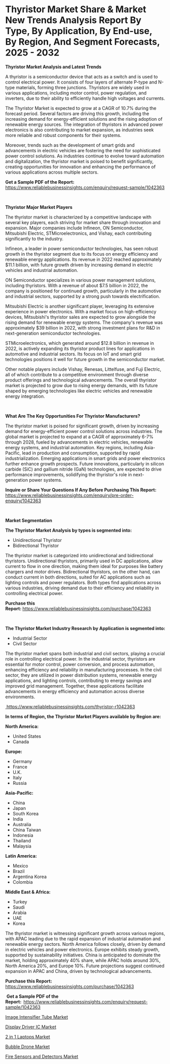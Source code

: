<p><h1>Thyristor Market Share & Market New Trends Analysis Report By Type, By Application, By End-use, By Region, And Segment Forecasts, 2025 - 2032</h1></p><p><strong>Thyristor Market Analysis and Latest Trends</strong></p>
<p><p>A thyristor is a semiconductor device that acts as a switch and is used to control electrical power. It consists of four layers of alternate P-type and N-type materials, forming three junctions. Thyristors are widely used in various applications, including motor control, power regulation, and inverters, due to their ability to efficiently handle high voltages and currents.</p><p>The Thyristor Market is expected to grow at a CAGR of 10.7% during the forecast period. Several factors are driving this growth, including the increasing demand for energy-efficient solutions and the rising adoption of renewable energy sources. The integration of thyristors in advanced power electronics is also contributing to market expansion, as industries seek more reliable and robust components for their systems.</p><p>Moreover, trends such as the development of smart grids and advancements in electric vehicles are fostering the need for sophisticated power control solutions. As industries continue to evolve toward automation and digitalization, the thyristor market is poised to benefit significantly, creating opportunities for innovation and enhancing the performance of various applications across multiple sectors.</p></p>
<p><strong>Get a Sample PDF of the Report:&nbsp;</strong> <a href="https://www.reliablebusinessinsights.com/enquiry/request-sample/1042363?utm_campaign=101&utm_medium=2&utm_source=Github&utm_content=ia&utm_term=06042025&utm_id=thyristor">https://www.reliablebusinessinsights.com/enquiry/request-sample/1042363</a></p>
<p>&nbsp;</p>
<p><strong>Thyristor Major Market Players</strong></p>
<p><p>The thyristor market is characterized by a competitive landscape with several key players, each striving for market share through innovation and expansion. Major companies include Infineon, ON Semiconductor, Mitsubishi Electric, STMicroelectronics, and Vishay, each contributing significantly to the industry.</p><p>Infineon, a leader in power semiconductor technologies, has seen robust growth in the thyristor segment due to its focus on energy efficiency and renewable energy applications. Its revenue in 2022 reached approximately $11.1 billion, with future growth driven by increasing demand in electric vehicles and industrial automation.</p><p>ON Semiconductor specializes in various power management solutions, including thyristors. With a revenue of about $7.5 billion in 2022, the company is positioned for continued growth, particularly in the automotive and industrial sectors, supported by a strong push towards electrification.</p><p>Mitsubishi Electric is another significant player, leveraging its extensive experience in power electronics. With a market focus on high-efficiency devices, Mitsubishi's thyristor sales are expected to grow alongside the rising demand for renewable energy systems. The company's revenue was approximately $39 billion in 2022, with strong investment plans for R&D in next-generation semiconductor technologies.</p><p>STMicroelectronics, which generated around $12.8 billion in revenue in 2022, is actively expanding its thyristor product lines for applications in automotive and industrial sectors. Its focus on IoT and smart grid technologies positions it well for future growth in the semiconductor market.</p><p>Other notable players include Vishay, Renesas, Littelfuse, and Fuji Electric, all of which contribute to a competitive environment through diverse product offerings and technological advancements. The overall thyristor market is projected to grow due to rising energy demands, with its future shaped by emerging technologies like electric vehicles and renewable energy integration.</p></p>
<p>&nbsp;</p>
<p><strong>What Are The Key Opportunities For Thyristor Manufacturers?</strong></p>
<p><p>The thyristor market is poised for significant growth, driven by increasing demand for energy-efficient power control solutions across industries. The global market is projected to expand at a CAGR of approximately 6-7% through 2028, fueled by advancements in electric vehicles, renewable energy systems, and industrial automation. Key regions, including Asia-Pacific, lead in production and consumption, supported by rapid industrialization. Emerging applications in smart grids and power electronics further enhance growth prospects. Future innovations, particularly in silicon carbide (SiC) and gallium nitride (GaN) technologies, are expected to drive performance improvements, solidifying the thyristor's role in next-generation power systems.</p></p>
<p><strong>Inquire or Share Your Questions If Any Before Purchasing This Report:</strong> <a href="https://www.reliablebusinessinsights.com/enquiry/pre-order-enquiry/1042363?utm_campaign=101&utm_medium=2&utm_source=Github&utm_content=ia&utm_term=06042025&utm_id=thyristor">https://www.reliablebusinessinsights.com/enquiry/pre-order-enquiry/1042363</a></p>
<p>&nbsp;</p>
<p><strong>Market Segmentation</strong></p>
<p><strong>The Thyristor Market Analysis by types is segmented into:</strong></p>
<p><ul><li>Unidirectional Thyristor</li><li>Bidirectional Thyristor</li></ul></p>
<p><p>The thyristor market is categorized into unidirectional and bidirectional thyristors. Unidirectional thyristors, primarily used in DC applications, allow current to flow in one direction, making them ideal for purposes like battery chargers and motor drives. Bidirectional thyristors, on the other hand, can conduct current in both directions, suited for AC applications such as lighting controls and power regulators. Both types find applications across various industries, driving demand due to their efficiency and reliability in controlling electrical power.</p></p>
<p><strong>Purchase this Report:&nbsp;</strong><a href="https://www.reliablebusinessinsights.com/purchase/1042363?utm_campaign=101&utm_medium=2&utm_source=Github&utm_content=ia&utm_term=06042025&utm_id=thyristor">https://www.reliablebusinessinsights.com/purchase/1042363</a></p>
<p>&nbsp;</p>
<p><strong>The Thyristor Market Industry Research by Application is segmented into:</strong></p>
<p><ul><li>Industrial Sector</li><li>Civil Sector</li></ul></p>
<p><p>The thyristor market spans both industrial and civil sectors, playing a crucial role in controlling electrical power. In the industrial sector, thyristors are essential for motor control, power conversion, and process automation, enhancing efficiency and reliability in manufacturing processes. In the civil sector, they are utilized in power distribution systems, renewable energy applications, and lighting controls, contributing to energy savings and improved grid management. Together, these applications facilitate advancements in energy efficiency and automation across diverse environments.</p></p>
<p><a href="https://www.reliablebusinessinsights.com/thyristor-r1042363?utm_campaign=101&utm_medium=2&utm_source=Github&utm_content=ia&utm_term=06042025&utm_id=thyristor">&nbsp;https://www.reliablebusinessinsights.com/thyristor-r1042363</a></p>
<p><strong>In terms of Region, the Thyristor Market Players available by Region are:</strong></p>
<p>
    <p> <strong> North America: </strong>
        <ul>
            <li>United States</li>
            <li>Canada</li>
        </ul>
        </p> 
    <p> <strong> Europe: </strong>
        <ul>
            <li>Germany</li>
            <li>France</li>
            <li>U.K.</li>
            <li>Italy</li>
            <li>Russia</li>
        </ul>
        </p> 
    <p> <strong> Asia-Pacific: </strong>
        <ul>
            <li>China</li>
            <li>Japan</li>
            <li>South Korea</li>
            <li>India</li>
            <li>Australia</li>
            <li>China Taiwan</li>
            <li>Indonesia</li>
            <li>Thailand</li>
            <li>Malaysia</li>
        </ul>
        </p> 
    <p> <strong> Latin America: </strong>
        <ul>
            <li>Mexico</li>
            <li>Brazil</li>
            <li>Argentina Korea</li>
            <li>Colombia</li>
        </ul>
        </p> 
    <p> <strong> Middle East & Africa: </strong>
        <ul>
            <li>Turkey</li>
            <li>Saudi</li>
            <li>Arabia</li>
            <li>UAE</li>
            <li>Korea</li>
        </ul>
    </p>
    </p>
<p><p>The thyristor market is witnessing significant growth across various regions, with APAC leading due to the rapid expansion of industrial automation and renewable energy sectors. North America follows closely, driven by demand in electric vehicles and power electronics. Europe exhibits steady growth, supported by sustainability initiatives. China is anticipated to dominate the market, holding approximately 40% share, while APAC holds around 30%, North America 20%, and Europe 10%. Future projections suggest continued expansion in APAC and China, driven by technological advancements.</p></p>
<p><strong>Purchase this Report: </strong><a href="https://www.reliablebusinessinsights.com/purchase/1042363?utm_campaign=101&utm_medium=2&utm_source=Github&utm_content=ia&utm_term=06042025&utm_id=thyristor">https://www.reliablebusinessinsights.com/purchase/1042363</a></p>
<p>&nbsp;<strong>Get a Sample PDF of the Report:&nbsp;&nbsp;</strong><a href="https://www.reliablebusinessinsights.com/enquiry/request-sample/1042363?utm_campaign=101&utm_medium=2&utm_source=Github&utm_content=ia&utm_term=06042025&utm_id=thyristor">https://www.reliablebusinessinsights.com/enquiry/request-sample/1042363</a></p>
<p><strong></strong></p>
<p><p><a href="https://github.com/zymerivarrik6/Market-Research-Report-List-1/blob/main/image-intensifier-tube-market.md?utm_campaign=101&utm_medium=2&utm_source=Github&utm_content=ia&utm_term=06042025&utm_id=thyristor">Image Intensifier Tube Market</a></p><p><a href="https://github.com/saimntamiki/Market-Research-Report-List-1/blob/main/display-driver-ic-market.md?utm_campaign=101&utm_medium=2&utm_source=Github&utm_content=ia&utm_term=06042025&utm_id=thyristor">Display Driver IC Market</a></p><p><a href="https://github.com/skoppmerlib9/Market-Research-Report-List-1/blob/main/2-in-1-laptops-market.md?utm_campaign=101&utm_medium=2&utm_source=Github&utm_content=ia&utm_term=06042025&utm_id=thyristor">2 in 1 Laptops Market</a></p><p><a href="https://github.com/messonmengen75/Market-Research-Report-List-1/blob/main/bubble-drone-market.md?utm_campaign=101&utm_medium=2&utm_source=Github&utm_content=ia&utm_term=06042025&utm_id=thyristor">Bubble Drone Market</a></p><p><a href="https://github.com/bocksovers0r/Market-Research-Report-List-1/blob/main/fire-sensors-and-detectors-market.md?utm_campaign=101&utm_medium=2&utm_source=Github&utm_content=ia&utm_term=06042025&utm_id=thyristor">Fire Sensors and Detectors Market</a></p></p>